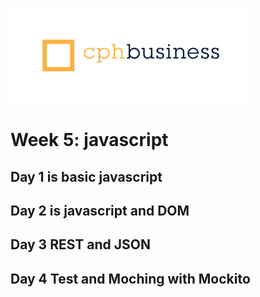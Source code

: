 ![](img/cphbusinessWhite.png)
# Week 5: javascript
## Day 1 is basic javascript
## Day 2 is javascript and DOM
## Day 3 REST and JSON
## Day 4 Test and Moching with Mockito